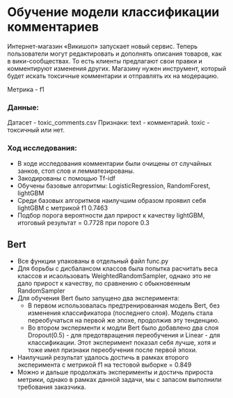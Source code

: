 # Обучение модели классификации комментариев

Интернет-магазин «Викишоп» запускает новый сервис. Теперь пользователи могут редактировать и дополнять описания товаров, как в вики-сообществах. То есть клиенты предлагают свои правки и комментируют изменения других. Магазину нужен инструмент, который будет искать токсичные комментарии и отправлять их на модерацию.

Метрика - f1

### Данные:

Датасет - toxic_comments.csv
    Признаки:
        text - комментарий.
        toxic - токсичный или нет.
        
### Ход исследования:
- В ходе исследования комментарии были очищены от случайных занков, стоп слов и лемматезированы.
- Закодированы с помощью Tf-idf
- Обучены базовые алгоритмы: LogisticRegression, RandomForest, lightGBM
- Среди базовых алгоритмов наилучшим образом проявил себя lightGBM с метрикой f1 0.7463
- Подбор порога вероятности дал прирост к качеству lightGBM, итоговый результат = 0.7728 при пороге 0.3

## Bert
- Все функции упакованы в отдельный файл func.py
- Для борьбы с дисбалансом классов была попытка расчитать веса классов и исаользовать WeightedRandomSampler, однако это не дало прирост к качеству, по сравнению с обыкновенным RandomSampler
- Для обучения Bert было запущено два эксперимента:
    - В первом использовалась предтренированная модель Bert, без изменения классификатора (последнего слоя). Модель стала переобучаться на первой же эпохе, продолжив эту тенденцию.
    - Во втором эксперменти к модли Bert было добавлено два слоя Dropout(0.5) - для предотвращения переобучения и Linear - для классификации. Этот эксперимент показал себя лучше, хотя и тоже имел признаки переобучения после первой эпохи.
- Наилучший результат удалось достичь в рамках второго эксперимента с метрикой f1 на тестовой выборке = 0.849
- Можно и дальше продолжать эксперименты и достичь прироста метрики, однако в рамках данной задачи, мы с запасом выполнили требования заказчика. 

